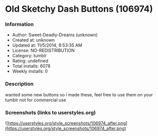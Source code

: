 # Old Sketchy Dash Buttons (106974)

### Information
- Author: Sweet-Deadly-Dreams (unknown)
- Created at: unknown
- Updated at: 11/5/2014, 8:53:35 AM
- License: NO-REDISTRIBUTION
- Category: tumblr
- Rating: undefined
- Total installs: 6078
- Weekly installs: 0


### Description
wanted some new buttons so i made these, feel free to use them on your tumblr
not for commercial use


### Screenshots (links to userstyles.org)
![https://userstyles.org/style_screenshots/106974_after.png](https://userstyles.org/style_screenshots/106974_after.png)


